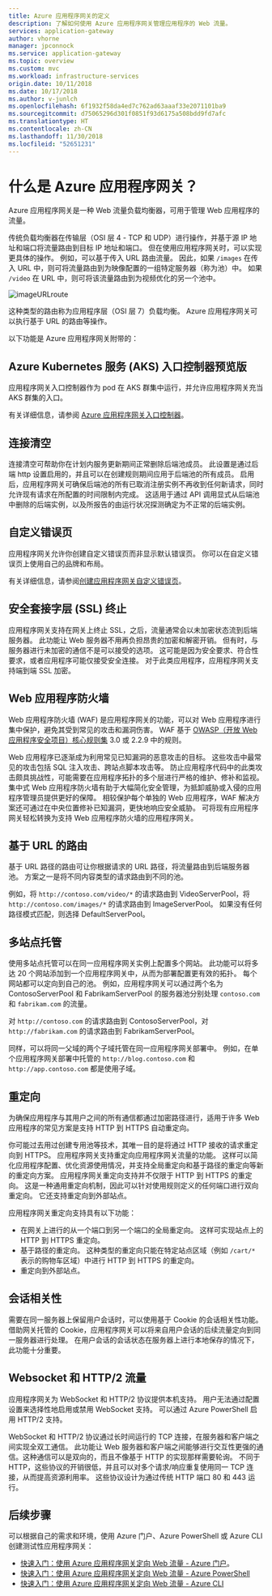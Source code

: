 ```yaml
---
title: Azure 应用程序网关的定义
description: 了解如何使用 Azure 应用程序网关管理应用程序的 Web 流量。
services: application-gateway
author: vhorne
manager: jpconnock
ms.service: application-gateway
ms.topic: overview
ms.custom: mvc
ms.workload: infrastructure-services
origin.date: 10/11/2018
ms.date: 10/17/2018
ms.author: v-junlch
ms.openlocfilehash: 6f1932f58da4ed7c762ad63aaaf33e2071101ba9
ms.sourcegitcommit: d75065296d301f0851f93d6175a508bdd9fd7afc
ms.translationtype: HT
ms.contentlocale: zh-CN
ms.lasthandoff: 11/30/2018
ms.locfileid: "52651231"
---
```

# <a name="what-is-azure-application-gateway"></a>什么是 Azure 应用程序网关？

Azure 应用程序网关是一种 Web 流量负载均衡器，可用于管理 Web 应用程序的流量。 

传统负载均衡器在传输层（OSI 层 4 - TCP 和 UDP）进行操作，并基于源 IP 地址和端口将流量路由到目标 IP 地址和端口。 但在使用应用程序网关时，可以实现更具体的操作。 例如，可以基于传入 URL 路由流量。 因此，如果 `/images` 在传入 URL 中，则可将流量路由到为映像配置的一组特定服务器（称为池）中。 如果 `/video` 在 URL 中，则可将该流量路由到为视频优化的另一个池中。

![imageURLroute](./media/application-gateway-url-route-overview/figure1-720.png)

这种类型的路由称为应用程序层（OSI 层 7）负载均衡。 Azure 应用程序网关可以执行基于 URL 的路由等操作。 

以下功能是 Azure 应用程序网关附带的：

## <a name="azure-kubernetes-service-aks-ingress-controller-preview"></a>Azure Kubernetes 服务 (AKS) 入口控制器预览版 

应用程序网关入口控制器作为 pod 在 AKS 群集中运行，并允许应用程序网关充当 AKS 群集的入口。 

有关详细信息，请参阅 [Azure 应用程序网关入口控制器](https://azure.github.io/application-gateway-kubernetes-ingress/)。

## <a name="connection-draining"></a>连接清空

连接清空可帮助你在计划内服务更新期间正常删除后端池成员。 此设置是通过后端 http 设置启用的，并且可以在创建规则期间应用于后端池的所有成员。 启用后，应用程序网关可确保后端池的所有已取消注册实例不再收到任何新请求，同时允许现有请求在所配置的时间限制内完成。 这适用于通过 API 调用显式从后端池中删除的后端实例，以及所报告的由运行状况探测确定为不正常的后端实例。

## <a name="custom-error-pages"></a>自定义错误页
应用程序网关允许你创建自定义错误页而非显示默认错误页。 你可以在自定义错误页上使用自己的品牌和布局。

有关详细信息，请参阅[创建应用程序网关自定义错误页](custom-error.md)。

## <a name="secure-sockets-layer-ssl-termination"></a>安全套接字层 (SSL) 终止

应用程序网关支持在网关上终止 SSL，之后，流量通常会以未加密状态流到后端服务器。 此功能让 Web 服务器不用再负担昂贵的加密和解密开销。 但有时，与服务器进行未加密的通信不是可以接受的选项。 这可能是因为安全要求、符合性要求，或者应用程序可能仅接受安全连接。 对于此类应用程序，应用程序网关支持端到端 SSL 加密。

## <a name="web-application-firewall"></a>Web 应用程序防火墙

Web 应用程序防火墙 (WAF) 是应用程序网关的功能，可以对 Web 应用程序进行集中保护，避免其受到常见的攻击和漏洞伤害。 WAF 基于 [OWASP（开放 Web 应用程序安全项目）核心规则集](https://www.owasp.org/index.php/Category:OWASP_ModSecurity_Core_Rule_Set_Project) 3.0 或 2.2.9 中的规则。 

Web 应用程序已逐渐成为利用常见已知漏洞的恶意攻击的目标。 这些攻击中最常见的攻击包括 SQL 注入攻击、跨站点脚本攻击等。 防止应用程序代码中的此类攻击颇具挑战性，可能需要在应用程序拓扑的多个层进行严格的维护、修补和监视。 集中式 Web 应用程序防火墙有助于大幅简化安全管理，为抵卸威胁或入侵的应用程序管理员提供更好的保障。 相较保护每个单独的 Web 应用程序，WAF 解决方案还可通过在中央位置修补已知漏洞，更快地响应安全威胁。 可将现有应用程序网关轻松转换为支持 Web 应用程序防火墙的应用程序网关。

## <a name="url-based-routing"></a>基于 URL 的路由

基于 URL 路径的路由可让你根据请求的 URL 路径，将流量路由到后端服务器池。 方案之一是将不同内容类型的请求路由到不同的池。

例如，将 `http://contoso.com/video/*` 的请求路由到 VideoServerPool，将 `http://contoso.com/images/*` 的请求路由到 ImageServerPool。 如果没有任何路径模式匹配，则选择 DefaultServerPool。

## <a name="multiple-site-hosting"></a>多站点托管

使用多站点托管可以在同一应用程序网关实例上配置多个网站。 此功能可以将多达 20 个网站添加到一个应用程序网关中，从而为部署配置更有效的拓扑。 每个网站都可以定向到自己的池。 例如，应用程序网关可以通过两个名为 ContosoServerPool 和 FabrikamServerPool 的服务器池分别处理 `contoso.com` 和 `fabrikam.com` 的流量。

对 `http://contoso.com` 的请求路由到 ContosoServerPool，对 `http://fabrikam.com` 的请求路由到 FabrikamServerPool。

同样，可以将同一父域的两个子域托管在同一应用程序网关部署中。 例如，在单个应用程序网关部署中托管的 `http://blog.contoso.com` 和 `http://app.contoso.com` 都是使用子域。

## <a name="redirection"></a>重定向

为确保应用程序与其用户之间的所有通信都通过加密路径进行，适用于许多 Web 应用程序的常见方案是支持 HTTP 到 HTTPS 自动重定向。 

你可能过去用过创建专用池等技术，其唯一目的是将通过 HTTP 接收的请求重定向到 HTTPS。 应用程序网关支持重定向应用程序网关流量的功能。 这样可以简化应用程序配置、优化资源使用情况，并支持全局重定向和基于路径的重定向等新的重定向方案。 应用程序网关重定向支持并不仅限于 HTTP 到 HTTPS 的重定向。 这是一种通用重定向机制，因此可以针对使用规则定义的任何端口进行双向重定向。 它还支持重定向到外部站点。

应用程序网关重定向支持具有以下功能：

- 在网关上进行的从一个端口到另一个端口的全局重定向。 这样可实现站点上的 HTTP 到 HTTPS 重定向。
- 基于路径的重定向。 这种类型的重定向只能在特定站点区域（例如 `/cart/*` 表示的购物车区域）中进行 HTTP 到 HTTPS 的重定向。
- 重定向到外部站点。



## <a name="session-affinity"></a>会话相关性

需要在同一服务器上保留用户会话时，可以使用基于 Cookie 的会话相关性功能。 借助网关托管的 Cookie，应用程序网关可以将来自用户会话的后续流量定向到同一服务器进行处理。 在用户会话的会话状态在服务器上进行本地保存的情况下，此功能十分重要。




## <a name="websocket-and-http2-traffic"></a>Websocket 和 HTTP/2 流量

应用程序网关为 WebSocket 和 HTTP/2 协议提供本机支持。 用户无法通过配置设置来选择性地启用或禁用 WebSocket 支持。 可以通过 Azure PowerShell 启用 HTTP/2 支持。
 
WebSocket 和 HTTP/2 协议通过长时间运行的 TCP 连接，在服务器和客户端之间实现全双工通信。 此功能让 Web 服务器和客户端之间能够进行交互性更强的通信。这种通信可以是双向的，而且不像基于 HTTP 的实现那样需要轮询。 不同于 HTTP，这些协议的开销很低，并且可以对多个请求/响应重复使用同一 TCP 连接，从而提高资源利用率。 这些协议设计为通过传统 HTTP 端口 80 和 443 运行。



## <a name="next-steps"></a>后续步骤

可以根据自己的需求和环境，使用 Azure 门户、Azure PowerShell 或 Azure CLI 创建测试性应用程序网关：

- [快速入门：使用 Azure 应用程序网关定向 Web 流量 - Azure 门户](quick-create-portal.md)。
- [快速入门：使用 Azure 应用程序网关定向 Web 流量 - Azure PowerShell](quick-create-powershell.md)
- [快速入门：使用 Azure 应用程序网关定向 Web 流量 - Azure CLI](quick-create-cli.md)

